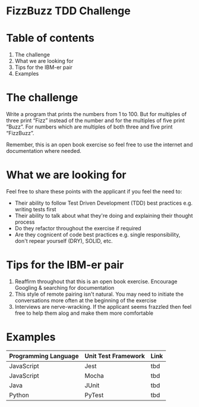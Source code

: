 # FizzBuzz TDD Challenge

# Table of contents

1. The challenge
2. What we are looking for
3. Tips for the IBM-er pair
4. Examples

# The challenge

Write a program that prints the numbers from 1 to 100. But for multiples of three print “Fizz” instead of the number and for the multiples of five print “Buzz”. For numbers which are multiples of both three and five print “FizzBuzz”.

Remember, this is an open book exercise so feel free to use the internet and documentation where needed.

# What we are looking for

Feel free to share these points with the applicant if you feel the need to:

- Their ability to follow Test Driven Development (TDD) best practices e.g. writing tests first
- Their ability to talk about what they're doing and explaining their thought process
- Do they refactor throughout the exercise if required
- Are they cognicent of code best practices e.g. single responsibility, don't repear yourself (DRY), SOLID, etc.

# Tips for the IBM-er pair

1. Reaffirm throughout that this is an open book exercise. Encourage Googling & searching for documentation
2. This style of remote pairing isn't natural. You may need to initiate the conversations more often at the beginning of the exercise
3. Interviews are nerve-wracking. If the applicant seems frazzled then feel free to help them alog and make them more comfortable

# Examples

| Programming Language | Unit Test Framework | Link |
| :------------------- | :------------------ | :--- |
| JavaScript           | Jest                | tbd  |
| JavaScript           | Mocha               | tbd  |
| Java                 | JUnit               | tbd  |
| Python               | PyTest              | tbd  |

